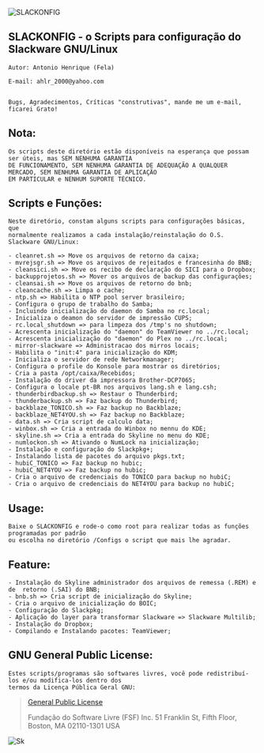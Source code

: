 
![SLACKONFIG][logo]

[logo]: https://bytebucket.org/ahlrodrigues/slackonfig/raw/adca69d05d4b9db0ee9cfa65f54cad4e87dabad7/imgs/Slackware1.png




**SLACKONFIG** - o Scripts para configuração do Slackware GNU/Linux
--------------


```
Autor: Antonio Henrique (Fela)

E-mail: ahlr_2000@yahoo.com


Bugs, Agradecimentos, Críticas "construtivas", mande me um e-mail, ficarei Grato!
```


**Nota:**
----------
```
Os scripts deste diretório estão disponíveis na esperança que possam ser úteis, mas SEM NENHUMA GARANTIA
DE FUNCIONAMENTO, SEM NENHUMA GARANTIA DE ADEQUAÇÃO A QUALQUER MERCADO, SEM NENHUMA GARANTIA DE APLICAÇÃO
EM PARTICULAR e NENHUM SUPORTE TÉCNICO.
```


**Scripts e Funções:**
----------------------
```
Neste diretório, constam alguns scripts para configurações básicas, que 
normalmente realizamos a cada instalação/reinstalação do O.S. Slackware GNU/Linux:

- cleanret.sh => Move os arquivos de retorno da caixa;
- mvrejsgr.sh => Move os arquivos de rejeitados e francesinha do BNB;
- cleansici.sh => Move os recibo de declaração do SICI para o Dropbox;
- backupprojetos.sh => Mover os arquivos de backup das configurações;
- cleansai.sh => Move os arquivos de retorno do bnb;
- cleancache.sh => Limpa o cache;
- ntp.sh => Habilita o NTP pool server brasileiro;
- Configura o grupo de trabalho do Samba;
- Incluindo inicialização do daemon do Samba no rc.local;
- Inicializa o deamon do servidor de impressão CUPS;
- rc.local_shutdown => para limpeza dos /tmp's no shutdown;
- Acrescenta inicialização do "daemon" do TeamViewer no ../rc.local;
- Acrescenta inicialização do "daemon" do Plex no ../rc.local;
- mirror-slackware => Administracao dos mirros locais;
- Habilita o "init:4" para inicialização do KDM;
- Inicializa o servidor de rede Networkmanager;
- Configura o profile do Konsole para mostrar os diretórios;
- Cria a pasta /opt/caixa/Recebidos;
- Instalação do driver da impressora Brother-DCP7065;
- Configura o locale pt-BR nos arquivos lang.sh e lang.csh;
- thunderbirdbackup.sh => Restaur o Thunderbird;
- thunderbackup.sh => Faz backup do Thunderbird;
- backblaze_TONICO.sh => Faz backup no Backblaze;
- backblaze_NET4YOU.sh => Faz backup no Backblaze;
- data.sh => Cria script de calculo data;
- winbox.sh => Cria a entrada do Winbox no mennu do KDE;
- skyline.sh => Cria a entrada do Skyline no menu do KDE;
- numlockon.sh => Ativando o NumLock na inicialização;
- Instalação e configuração do Slackpkg+;
- Instalando lista de pacotes do arquivo pkgs.txt;
- hubiC_TONICO => Faz backup no hubic;
- hubiC_NET4YOU => Faz backup no hubic;
- Cria o arquivo de credenciais do TONICO para backup no hubiC;
- Cria o arquivo de credenciais do NET4YOU para backup no hubiC;
```


Usage:
------
```
Baixe o SLACKONFIG e rode-o como root para realizar todas as funções programadas por padrão
ou escolha no diretório /Configs o script que mais lhe agradar.
```


Feature:
--------
```
- Instalação do Skyline administrador dos arquivos de remessa (.REM) e de  retorno (.SAI) do BNB;
- bnb.sh => Cria script de inicialização do Skyline; 
- Cria o arquivo de inicialização do BOIC;
- Configuração do Slackpkg;
- Aplicação do layer para transformar Slackware => Slackware Multilib;
- Instalação do Dropbox;
- Compilando e Instalando pacotes: TeamViewer;
```


**GNU General Public License:**
-------------------------------
```
Estes scripts/programas são softwares livres, você pode redistribuí-los e/ou modifica-los dentro dos
termos da Licença Pública Geral GNU:
```
> [General Public License](https://pt.wikipedia.org/wiki/GNU_General_Public_License)
>
>Fundação do Software Livre (FSF) Inc. 51 Franklin St, Fifth Floor, Boston, MA 02110-1301 USA


![Sk][pe]

[pe]: https://bytebucket.org/ahlrodrigues/slackonfig/raw/adca69d05d4b9db0ee9cfa65f54cad4e87dabad7/imgs/poweredbyslack.gif